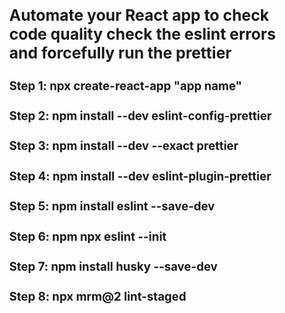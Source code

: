 # Automate your React app to check code quality check the eslint errors and forcefully run the prettier

 ## Step 1: npx create-react-app "app name"
 ## Step 2: npm install --dev eslint-config-prettier  
 ## Step 3: npm install --dev --exact prettier   
 ## Step 4: npm install --dev eslint-plugin-prettier
 ## Step 5: npm install eslint --save-dev    
 ## Step 6: npm npx eslint --init   
 ## Step 7: npm install husky --save-dev  
 ## Step 8: npx mrm@2 lint-staged    
     
 
 
